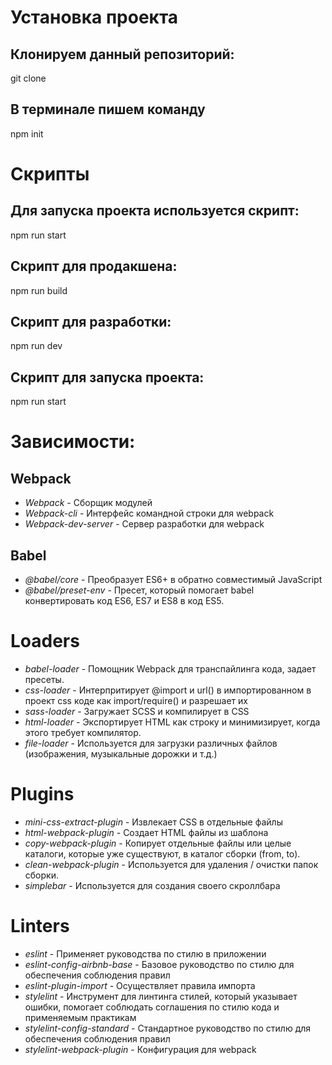 # Установка проекта
## Клонируем данный репозиторий:
git clone

## В терминале пишем команду
npm init


# Скрипты
## Для запуска проекта используется скрипт:
npm run start   

## Скрипт для продакшена:
npm run build

## Скрипт для разработки:
npm run dev

## Скрипт для запуска проекта:
npm run start


# Зависимости:

## Webpack
- _Webpack_ - Сборщик модулей
- _Webpack-cli_ - Интерфейс командной строки для webpack
- _Webpack-dev-server_ - Сервер разработки для webpack

## Babel
- _@babel/core_ - Преобразует ES6+ в обратно совместимый JavaScript
- _@babel/preset-env_ - Пресет, который помогает babel конвертировать код ES6, ES7 и ES8 в код ES5.


# Loaders
- _babel-loader_ - Помощник Webpack для транспайлинга кода, задает пресеты.
- _css-loader_  - Интерпритирует @import и url() в импортированном в проект css коде как import/require() и разрешает их
- _sass-loader_ -  Загружает SCSS и компилирует в CSS
- _html-loader_ - Экспортирует HTML как строку и минимизирует, когда этого требует компилятор.
- _file-loader_ - Используется для загрузки различных файлов (изображения, музыкальные дорожки и т.д.) 

# Plugins
- _mini-css-extract-plugin_ - Извлекает CSS в отдельные файлы
- _html-webpack-plugin_  - Создает HTML файлы из шаблона
- _copy-webpack-plugin_  - Копирует отдельные файлы или целые каталоги, которые уже существуют, в каталог сборки (from, to).
- _clean-webpack-plugin_ - Используется для удаления / очистки папок сборки.
- _simplebar_ - Используется для создания своего скроллбара 

# Linters
- _eslint_ - Применяет руководства по стилю в приложении
- _eslint-config-airbnb-base_ - Базовое руководство по стилю для обеспечения соблюдения правил
- _eslint-plugin-import_ - Осуществляет правила импорта
- _stylelint_ - Инструмент для линтинга стилей, который указывает ошибки, помогает соблюдать соглашения по стилю кода и применяемым практикам
- _stylelint-config-standard_ - Стандартное руководство по стилю для обеспечения соблюдения правил
- _stylelint-webpack-plugin_ - Конфигурация для webpack
